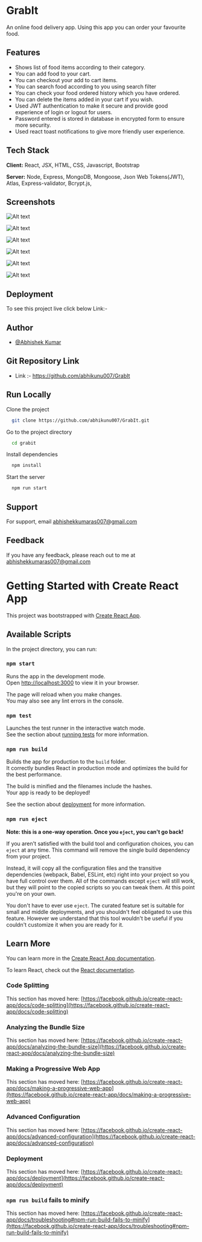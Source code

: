 

# GrabIt

An online food delivery app. Using this app you can order your favourite food.


## Features

 - Shows list of food items according to their category.
 - You can add food to your cart.
 - You can checkout your add to cart items.
 - You can search food according to you using search filter
 - You can check your food ordered history which you have ordered.
 - You can delete the items added in your cart if you wish.
 - Used JWT authentication to make it secure and provide good experience of login or logout for users.
 - Password entered is stored in database in encrypted form to ensure more security.
 - Used react toast notifications to give more friendly user experience.
 


 
## Tech Stack

**Client:** React, JSX, HTML, CSS, Javascript, Bootstrap

**Server:** Node, Express, MongoDB, Mongoose, Json Web Tokens(JWT), Atlas, Express-validator, Bcrypt.js,




## Screenshots

![Alt text](<Screenshot 2023-10-08 160405.png>)

![Alt text](<Screenshot 2023-10-08 160431.png>)

![Alt text](<Screenshot 2023-10-08 155840.png>)

![Alt text](<Screenshot 2023-10-08 155930.png>)

![Alt text](<Screenshot 2023-10-08 155904.png>)

![Alt text](<Screenshot 2023-10-08 160339.png>)



## Deployment

To see this project live click below
 Link:- 


## Author

- [@Abhishek Kumar](https://www.github.com/abhikunu007)



## Git Repository Link
- Link :- https://github.com/abhikunu007/GrabIt



## Run Locally

Clone the project

```bash
  git clone https://github.com/abhikunu007/GrabIt.git
```

Go to the project directory

```bash
  cd grabit
```

Install dependencies

```bash
  npm install
```

Start the server

```bash
  npm run start
```



## Support

For support, email abhishekkumaras007@gmail.com


## Feedback

If you have any feedback, please reach out to me at abhishekkumaras007@gmail.com



# Getting Started with Create React App

This project was bootstrapped with [Create React App](https://github.com/facebook/create-react-app).

## Available Scripts

In the project directory, you can run:

### `npm start`

Runs the app in the development mode.\
Open [http://localhost:3000](http://localhost:3000) to view it in your browser.

The page will reload when you make changes.\
You may also see any lint errors in the console.

### `npm test`

Launches the test runner in the interactive watch mode.\
See the section about [running tests](https://facebook.github.io/create-react-app/docs/running-tests) for more information.

### `npm run build`

Builds the app for production to the `build` folder.\
It correctly bundles React in production mode and optimizes the build for the best performance.

The build is minified and the filenames include the hashes.\
Your app is ready to be deployed!

See the section about [deployment](https://facebook.github.io/create-react-app/docs/deployment) for more information.

### `npm run eject`

**Note: this is a one-way operation. Once you `eject`, you can't go back!**

If you aren't satisfied with the build tool and configuration choices, you can `eject` at any time. This command will remove the single build dependency from your project.

Instead, it will copy all the configuration files and the transitive dependencies (webpack, Babel, ESLint, etc) right into your project so you have full control over them. All of the commands except `eject` will still work, but they will point to the copied scripts so you can tweak them. At this point you're on your own.

You don't have to ever use `eject`. The curated feature set is suitable for small and middle deployments, and you shouldn't feel obligated to use this feature. However we understand that this tool wouldn't be useful if you couldn't customize it when you are ready for it.

## Learn More

You can learn more in the [Create React App documentation](https://facebook.github.io/create-react-app/docs/getting-started).

To learn React, check out the [React documentation](https://reactjs.org/).

### Code Splitting

This section has moved here: [https://facebook.github.io/create-react-app/docs/code-splitting](https://facebook.github.io/create-react-app/docs/code-splitting)

### Analyzing the Bundle Size

This section has moved here: [https://facebook.github.io/create-react-app/docs/analyzing-the-bundle-size](https://facebook.github.io/create-react-app/docs/analyzing-the-bundle-size)

### Making a Progressive Web App

This section has moved here: [https://facebook.github.io/create-react-app/docs/making-a-progressive-web-app](https://facebook.github.io/create-react-app/docs/making-a-progressive-web-app)

### Advanced Configuration

This section has moved here: [https://facebook.github.io/create-react-app/docs/advanced-configuration](https://facebook.github.io/create-react-app/docs/advanced-configuration)

### Deployment

This section has moved here: [https://facebook.github.io/create-react-app/docs/deployment](https://facebook.github.io/create-react-app/docs/deployment)

### `npm run build` fails to minify

This section has moved here: [https://facebook.github.io/create-react-app/docs/troubleshooting#npm-run-build-fails-to-minify](https://facebook.github.io/create-react-app/docs/troubleshooting#npm-run-build-fails-to-minify)
